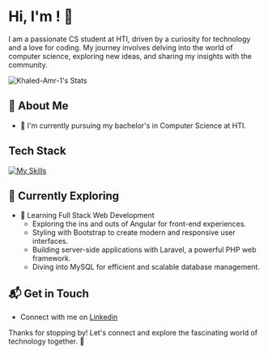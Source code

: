 # Hi, I'm <Khaled>! 👋

I am a passionate CS student at HTI, driven by a curiosity for technology and a love for coding. My journey involves delving into the world of computer science, exploring new ideas, and sharing my insights with the community.

![Khaled-Amr-1's Stats](https://github-readme-stats.vercel.app/api?username=<Khaled-Amr-1>&theme=vue-dark&show_icons=true&hide_border=true&count_private=true)


## 🚀 About Me

- 🔭 I'm currently pursuing my bachelor's in Computer Science at HTI.


## Tech Stack
[![My Skills](https://skillicons.dev/icons?i=py)](https://skillicons.dev)

## 🌱 Currently Exploring

- 🚀 Learning Full Stack Web Development
  - Exploring the ins and outs of Angular for front-end experiences.
  - Styling with Bootstrap to create modern and responsive user interfaces.
  - Building server-side applications with Laravel, a powerful PHP web framework.
  - Diving into MySQL for efficient and scalable database management.


## 📬 Get in Touch

- Connect with me on [Linkedin](www.linkedin.com/in/khaled-1-amr)


Thanks for stopping by! Let's connect and explore the fascinating world of technology together. 🚀



<!--

Here are some ideas to get you started:

- 🔭 I’m currently working on ...
- 🌱 I’m currently learning ...
- 👯 I’m looking to collaborate on ...
- 🤔 I’m looking for help with ...
- 💬 Ask me about ...
- 📫 How to reach me: ...
- 😄 Pronouns: ...
- ⚡ Fun fact: ...
-->
